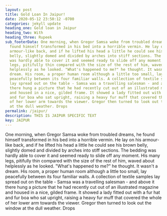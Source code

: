 ```yaml
---
layout: post
title: Gold Loan In Jaipur!
date: 2020-05-12 23:50:12 -0700
categories: jekyll update
heading_one: Gold loan in Jaipur
heading_two: With
heading_three: Rupeek
sub_footerData: One morning, when Gregor Samsa woke from troubled dreams, he
  found himself transformed in his bed into a horrible vermin. He lay on his
  armour-like back, and if he lifted his head a little he could see his brown
  belly, slightly domed and divided by arches into stiff sections. The bedding
  was hardly able to cover it and seemed ready to slide off any moment. His many
  legs, pitifully thin compared with the size of the rest of him, waved about
  helplessly as he looked. "What's happened to me?" he thought. It wasn't a
  dream. His room, a proper human room although a little too small, lay
  peacefully between its four familiar walls. A collection of textile samples
  lay spread out on the table - Samsa was a travelling salesman - and above it
  there hung a picture that he had recently cut out of an illustrated magazine
  and housed in a nice, gilded frame. It showed a lady fitted out with a fur hat
  and fur boa who sat upright, raising a heavy fur muff that covered the whole
  of her lower arm towards the viewer. Gregor then turned to look out the window
  at the dull weather. Drops
permalink: /jaipur/
description: THIS IS JAIPUR SPECIFIC TEXT
key: JAIPUR
---
```

One morning, when Gregor Samsa woke from troubled dreams, he found himself transformed in his bed into a horrible vermin. He lay on his armour-like back, and if he lifted his head a little he could see his brown belly, slightly domed and divided by arches into stiff sections. The bedding was hardly able to cover it and seemed ready to slide off any moment. His many legs, pitifully thin compared with the size of the rest of him, waved about helplessly as he looked. "What's happened to me?" he thought. It wasn't a dream. His room, a proper human room although a little too small, lay peacefully between its four familiar walls. A collection of textile samples lay spread out on the table - Samsa was a travelling salesman - and above it there hung a picture that he had recently cut out of an illustrated magazine and housed in a nice, gilded frame. It showed a lady fitted out with a fur hat and fur boa who sat upright, raising a heavy fur muff that covered the whole of her lower arm towards the viewer. Gregor then turned to look out the window at the dull weather. Drops

